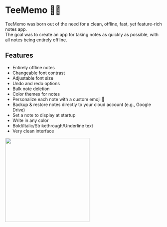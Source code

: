 # TeeMemo 📝🦉
TeeMemo was born out of the need for a clean, offline, fast, yet feature-rich notes app.  
The goal was to create an app for taking notes as quickly as possible, with all notes being entirely offline.
## Features
- Entirely offline notes
- Changeable font contrast
- Adjustable font size
- Undo and redo options
- Bulk note deletion
- Color themes for notes
- Personalize each note with a custom emoji 🦉
- Backup & restore notes directly to your cloud account (e.g., Google Drive)
- Set a note to display at startup
- Write in any color
- Bold/Italic/Strikethrough/Underline text
- Very clean interface

<a href="https://play.google.com">
    <img src="https://user-images.githubusercontent.com/92587825/277521178-29b7e0ef-f81b-4353-be42-5c65f7d4cfbe.png" width="270">
</a>

